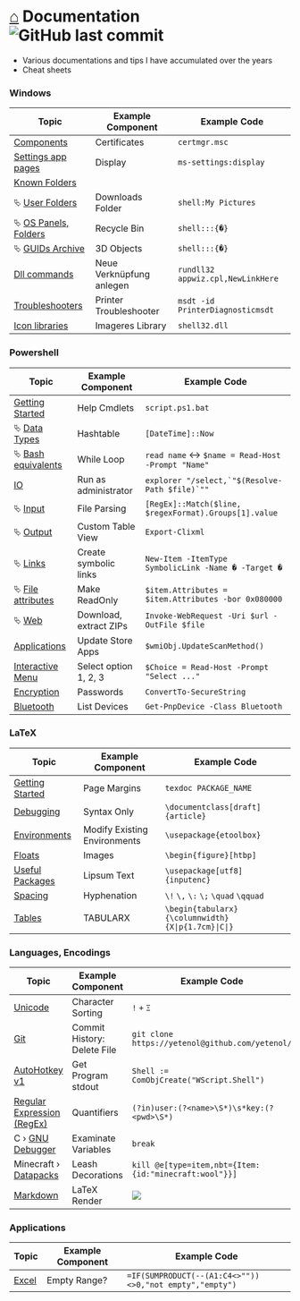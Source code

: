 # [⌂](README.md) Documentation ![GitHub last commit](https://img.shields.io/github/last-commit/yetenol/doc?color=white)

- Various documentations and tips I have accumulated over the years
- Cheat sheets

### Windows

| Topic                                                     | Example Component        | Example Code                      |
| --------------------------------------------------------- | ------------------------ | --------------------------------- |
| [Components](windows/components.md)                       | Certificates             | `certmgr.msc`                     |
| [Settings app pages](windows/settings.md)                 | Display                  | `ms-settings:display`             |
| [Known Folders](windows/known-folders/known-folders.md)   |                          |                                   |
| ⮱ [User Folders](windows/known-folders/user-folders.md)   | Downloads Folder         | `shell:My Pictures`               |
| ⮱ [OS Panels, Folders](windows/known-folders/guids.md)    | Recycle Bin              | `shell:::{�}`                     |
| ⮱ [GUIDs Archive](windows/known-folders/guids-archive.md) | 3D Objects               | `shell:::{�}`                     |
| [Dll commands](windows/dll.md)                            | Neue Verknüpfung anlegen | `rundll32 appwiz.cpl,NewLinkHere` |
| [Troubleshooters](windows/troubleshooters.md)             | Printer Troubleshooter   | `msdt -id PrinterDiagnosticmsdt`  |
| [Icon libraries](windows/icons.md)                        | Imageres Library         | `shell32.dll`                     |


### Powershell

| Topic                                                 | Example Component      | Example Code                                          |
| ----------------------------------------------------- | ---------------------- | ----------------------------------------------------- |
| [Getting Started](powershell/powershell.md)           | Help Cmdlets           | `script.ps1.bat`                                      |
| ⮱ [Data Types](powershell/data-types.md)              | Hashtable              | `[DateTime]::Now`                                     |
| ⮱ [Bash equivalents](powershell/bash-equivalents.md)  | While Loop             | `read name` <-> `$name = Read-Host -Prompt "Name"`    |
| [IO](powershell/io/io.md)                             | Run as administrator   | ``explorer "/select,`"$(Resolve-Path $file)`""``      |
| ⮱ [Input](powershell/io/input.md)                     | File Parsing           | `[RegEx]::Match($line, $regexFormat).Groups[1].value` |
| ⮱ [Output](powershell/io/output.md)                   | Custom Table View      | `Export-Clixml`                                       |
| ⮱ [Links](powershell/io/links.md)                     | Create symbolic links  | `New-Item -ItemType SymbolicLink -Name � -Target �`   |
| ⮱ [File attributes](powershell/io/file-attributes.md) | Make ReadOnly          | `$item.Attributes = $item.Attributes -bor 0x080000`   |
| ⮱ [Web](powershell/io/web.md)                         | Download, extract ZIPs | `Invoke-WebRequest -Uri $url -OutFile $file`          |
| [Applications](powershell/applications.md)            | Update Store Apps      | `$wmiObj.UpdateScanMethod()`                          |
| [Interactive Menu](powershell/menu.md)                | Select option 1, 2, 3  | `$Choice = Read-Host -Prompt "Select ..."`            |
| [Encryption](powershell/encryption.md)                | Passwords              | `ConvertTo-SecureString`                              |
| [Bluetooth](powershell/bluetooth.md)                  | List Devices           | `Get-PnpDevice -Class Bluetooth`                      |


### LaTeX

| Topic                                 | Example Component            | Example Code                                       |
| ------------------------------------- | ---------------------------- | -------------------------------------------------- |
| [Getting Started](latex/latex.md)     | Page Margins                 | `texdoc PACKAGE_NAME`                              |
| [Debugging](latex/debugging.md)       | Syntax Only                  | `\documentclass[draft]{article}`                   |
| [Environments](latex/environments.md) | Modify Existing Environments | `\usepackage{etoolbox}`                            |
| [Floats](latex/floats.md)             | Images                       | `\begin{figure}[htbp]`                             |
| [Useful Packages](latex/packages.md)  | Lipsum Text                  | `\usepackage[utf8]{inputenc}`                      |
| [Spacing](latex/spacing.md)           | Hyphenation                  | `\!` `\,` `\:` `\;` `\quad` `\qquad`               |
| [Tables](latex/tables.md)             | TABULARX                     | `\begin{tabularx}{\columnwidth}{X\|p{1.7cm}\|C\|}` |




### Languages, Encodings

| Topic                                            | Example Component           | Example Code                                                                      |
| ------------------------------------------------ | --------------------------- | --------------------------------------------------------------------------------- |
| [Unicode](languages/unicode.md)                  | Character Sorting           | `!` `+` `Ξ`                                                                       |
| [Git](languages/git.md)                          | Commit History: Delete File | `git clone https://yetenol@github.com/yetenol/`                                   |
| [AutoHotkey v1](languages/autohotkey.md)         | Get Program stdout          | `Shell := ComObjCreate("WScript.Shell")`                                          |
| [Regular Expression (RegEx)](languages/regex.md) | Quantifiers                 | `(?in)user:(?<name>\S*)\s*key:(?<pwd>\S*)`                                        |
| C › [GNU Debugger](languages/gdb.md)             | Examinate Variables         | `break`                                                                           |
| Minecraft › [Datapacks](languages/minecraft.md)  | Leash Decorations           | `kill @e[type=item,nbt={Item:{id:"minecraft:wool"}}]`                             |
| [Markdown](languages/markdown.md)                | LaTeX Render                | <img src="https://render.githubusercontent.com/render/math?math=\int_0^1{\pi^2}"> |


### Applications

| Topic                  | Example Component | Example Code                                            |
| ---------------------- | ----------------- | ------------------------------------------------------- |
| [Excel](apps/excel.md) | Empty Range?      | `=IF(SUMPRODUCT(--(A1:C4<>""))<>0,"not empty","empty")` |